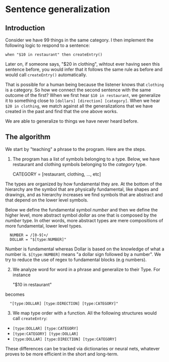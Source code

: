 # Sentence generalization 
## Introduction

Consider we have 99 things in the same category. I then implement the following
logic to respond to a sentence:

    when "$10 in restaurant" then createEntry()

Later on, if someone says, "$20 in clothing", wihtout ever having seen this
sentence before, you would infer that it follows the same rule as before and
would call `createEntry()` automatically.

That is possible for a human being because the listener knows that `clothing`
is a category. So how we connect the second sentence with the same outcome of
the first? When we first hear `$10 in restaurant`, we generalize it to
something close to `[dollars] [direction] [category]`. When we hear
`$20 in clothing`, we match against all the generalizations that we have created
in the past and find that the one above works.

We are able to generalize to things we have never heard before.

## The algorithm

We start by "teaching" a phrase to the program. Here are the steps.

1. The program has a list of symbols belonging to a type. Below, we have
restaurant and clothing symbols belonging to the _category_ type.


      CATEGORY = [restaurant, clothing, ..., etc]

  The types are organized by how fundamental they are. At the bottom of the
  hierarchy are the symbol that are physically fundamental, like shapes and
  drawings, and as hierarchy increases we find symbols that are abstract and
  that depend on the lower level symbols.

  Below we define the fundamental symbol _number_ and then we define the higher
  level, more abstract symbol _dollar_ as one that is composed by the
  _number_ type. In other words, more abstract types are mere compositions of
  more fundamental, lower level types.

      NUMBER = /[0-9]+/
      DOLLAR = "$[type:NUMBER]"

  Number is fundamental whereas Dollar is based on the knowledge of what a
  number is. `$[type:NUMBER]` means "a dollar sign followed by a number". We try
  to reduce the use of regex to fundamental blocks (e.g numbers).

2. We analyze word for word in a phrase and generalize to their Type. For
   instance

      "$10 in restaurant"

  becomes

      "[type:DOLLAR] [type:DIRECTION] [type:CATEGORY]"

3. We map type order with a function. All the following structures would call
   `createEntry`:

  * `[type:DOLLAR] [type:CATEGORY]`
  * `[type:CATEGORY] [type:DOLLAR]`
  * `[type:DOLLAR] [type:DIRECTION] [type:CATEGORY]`

  These differences can be tracked via dictionaries or neural nets, whatever
  proves to be more efficient in the short and long-term.
